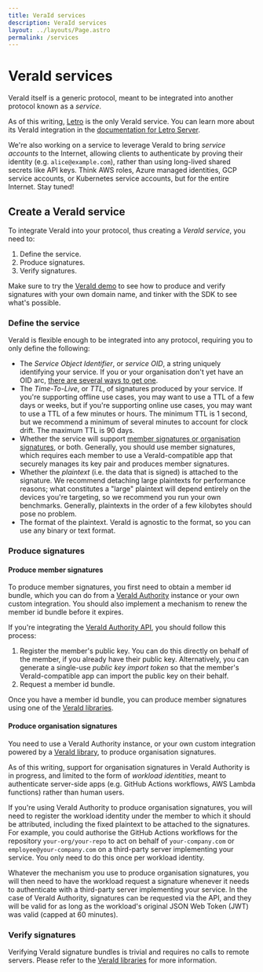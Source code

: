 ```yaml
---
title: VeraId services
description: VeraId services
layout: ../layouts/Page.astro
permalink: /services
---
```


# VeraId services

VeraId itself is a generic protocol, meant to be integrated into another protocol known as a _service_.

As of this writing, [Letro](https://letro.app/en/) is the only VeraId service.
You can learn more about its VeraId integration in the [documentation for Letro Server](https://docs.relaycorp.tech/letro-server/).

We're also working on a service to leverage VeraId to bring _service accounts_ to the Internet,
allowing clients to authenticate by proving their identity (e.g. `alice@example.com`),
rather than using long-lived shared secrets like API keys.
Think AWS roles, Azure managed identities, GCP service accounts, or Kubernetes service accounts, but for the entire Internet.
Stay tuned!

## Create a VeraId service

To integrate VeraId into your protocol, thus creating a _VeraId service_, you need to:

1. Define the service.
2. Produce signatures.
3. Verify signatures.

Make sure to try the [VeraId demo](/demo) to see how to produce and verify signatures with your own domain name, and tinker with the SDK to see what's possible.

### Define the service

VeraId is flexible enough to be integrated into any protocol,
requiring you to only define the following:

- The _Service Object Identifier_, or _service OID_, a string uniquely identifying your service. If you or your organisation don't yet have an OID arc, [there are several ways to get one](https://stackoverflow.com/questions/25452658/how-to-create-oid-object-identifiers).
- The _Time-To-Live_, or _TTL_, of signatures produced by your service. If you're supporting offline use cases, you may want to use a TTL of a few days or weeks, but if you're supporting online use cases, you may want to use a TTL of a few minutes or hours. The minimum TTL is 1 second, but we recommend a minimum of several minutes to account for clock drift. The maximum TTL is 90 days.
- Whether the service will support [member signatures or organisation signatures](/overview#signature-types), or both. Generally, you should use member signatures, which requires each member to use a VeraId-compatible app that securely manages its key pair and produces member signatures.
- Whether the _plaintext_ (i.e. the data that is signed) is attached to the signature. We recommend detaching large plaintexts for performance reasons; what constitutes a "large" plaintext will depend entirely on the devices you're targeting, so we recommend you run your own benchmarks. Generally, plaintexts in the order of a few kilobytes should pose no problem.
- The format of the plaintext. VeraId is agnostic to the format, so you can use any binary or text format.

### Produce signatures

#### Produce member signatures

To produce member signatures, you first need to obtain a member id bundle,
which you can do from a [VeraId Authority](https://docs.relaycorp.tech/veraid-authority/) instance or your own custom integration.
You should also implement a mechanism to renew the member id bundle before it expires.

If you're integrating the [VeraId Authority API](https://docs.relaycorp.tech/veraid-authority/api),
you should follow this process:

1. Register the member's public key. You can do this directly on behalf of the member, if you already have their public key. Alternatively, you can generate a single-use _public key import token_ so that the member's VeraId-compatible app can import the public key on their behalf.
2. Request a member id bundle.

Once you have a member id bundle, you can produce member signatures using one of the [VeraId libraries](/overview#core-libraries).

#### Produce organisation signatures

You need to use a VeraId Authority instance,
or your own custom integration powered by a [VeraId library](/overview#core-libraries),
to produce organisation signatures.

As of this writing,
support for organisation signatures in VeraId Authority is in progress,
and limited to the form of _workload identities_,
meant to authenticate server-side apps (e.g. GitHub Actions workflows, AWS Lambda functions) rather than human users.

If you're using VeraId Authority to produce organisation signatures,
you will need to register the workload identity under the member to which it should be attributed, including the fixed plaintext to be attached to the signatures. For example, you could authorise the GitHub Actions workflows for the repository `your-org/your-repo` to act on behalf of `your-company.com` or `employee@your-company.com` on a third-party server implementing your service. You only need to do this once per workload identity.

Whatever the mechanism you use to produce organisation signatures,
you will then need to have the workload request a signature whenever it needs to authenticate with a third-party server implementing your service.
In the case of VeraId Authority,
signatures can be requested via the API,
and they will be valid for as long as the workload's original JSON Web Token (JWT) was valid (capped at 60 minutes).

### Verify signatures

Verifying VeraId signature bundles is trivial and requires no calls to remote servers.
Please refer to the [VeraId libraries](/overview#core-libraries) for more information.
